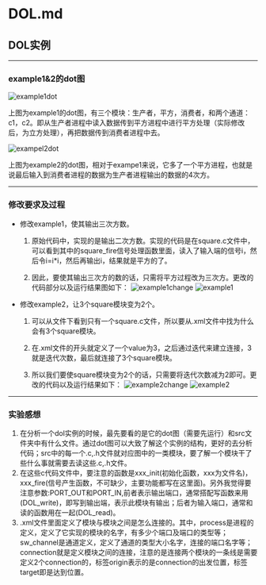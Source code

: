 # DOL.md
## DOL实例

***
### example1&2的dot图

![example1dot](http://a4.qpic.cn/psb?/V12QVqkX2sMUU9/Rp6KQdy5U3eOu28QN2VkNNntvpqQ4E2eZLqKpBlyTLc!/m/dFsBAAAAAAAA&bo=AALaAQAAAAAFB*0!&rf=photolist)

上图为example1的dot图，有三个模块：生产者，平方，消费者，和两个通道：c1，c2。即从生产者进程中读入数据传到平方进程中进行平方处理（实际修改后，为立方处理），再把数据传到消费者进程中去。

![exampel2dot](http://a4.qpic.cn/psb?/V12QVqkX2sMUU9/WJ*eTu*r0behOsP5rD9ru2e5sX*Oyob9cwRj0roeZJY!/m/dAMBAAAAAAAA&bo=*AJmAQAAAAAFB70!&rf=photolist)

上图为example2的dot图，相对于exampe1来说，它多了一个平方进程，也就是说最后输入到消费者进程的数据为生产者进程输出的数据的4次方。

***
### 修改要求及过程

* 修改example1，使其输出三次方数。

	1. 原始代码中，实现的是输出二次方数。实现的代码是在square.c文件中，可以看到其中的square_fire信号处理函数里面，读入了输入端的信号i，然后令i=i*i，然后再输出i，结果就是平方的了。
	
	2. 因此，要使其输出三次方的数的话，只需将平方过程改为三次方。更改的代码部分以及运行结果图如下：
	![example1change](http://a1.qpic.cn/psb?/V12QVqkX2sMUU9/VSNcUocmHlle.XjnJE*8iRPzRSaAnCcmYbS6nedHHUg!/m/dHwBAAAAAAAA&bo=vwE0AAAAAAADB6g!&rf=photolist)
	![example1](http://a4.qpic.cn/psb?/V12QVqkX2sMUU9/N0LW*SGes4.5i0t3*YV31lmTQHg43ypY0K.BzT3Nvx0!/m/dMcAAAAAAAAA&bo=zgLMAQAAAAAFByU!&rf=photolist)
	
* 修改example2，让3个square模块变为2个。

	1. 可以从文件下看到只有一个square.c文件，所以要从.xml文件中找为什么会有3个square模块。
	
	2. 在.xml文件的开头就定义了一个value为3，之后通过迭代来建立连接，3就是迭代次数，最后就连接了3个square模块。
	
	3. 所以我们要使square模块变为2个的话，只需要将迭代次数减为2即可。更改的代码以及运行结果如下：
	![example2change](http://a3.qpic.cn/psb?/V12QVqkX2sMUU9/kOG98vamfHPQ*TCchbUKa4cvlCS4UYy4FhcumnAW91w!/m/dHIBAAAAAAAA&bo=GgEWAAAAAAADBy8!&rf=photolist)
	![example2](http://a3.qpic.cn/psb?/V12QVqkX2sMUU9/wiysW43.r1ILOHlUPc5nUgnbF7ClWV7BqkcA**GrkaI!/m/dMYAAAAAAAAA&bo=0ALKAQAAAAAFBz0!&rf=photolist)
	
***
### 实验感想
1. 在分析一个dol实例的时候，最先要看的是它的dot图（需要先运行）和src文件夹中有什么文件。通过dot图可以大致了解这个实例的结构，更好的去分析代码；src中的每一个.c,.h文件就对应图中的一类模块，要了解一个模块干了些什么事就需要去读这些.c,.h文件。
2. 在这些c代码文件中，要注意的函数是xxx_init(初始化函数，xxx为文件名)，xxx_fire(信号产生函数，不可缺少，主要功能都写在这里面)。另外我觉得要注意参数:PORT_OUT和PORT_IN,前者表示输出端口，通常搭配写函数来用(DOL_write)，即写到输出端，表示此模块有输出；后者为输入端口，通常和读的函数用在一起(DOL_read)。
3. .xml文件里面定义了模块与模块之间是怎么连接的。其中，process是进程的定义，定义了它实现的模块的名字，有多少个端口及端口的类型等；sw_channel是通道定义，定义了通道的类型大小名字，连接的端口名字等；connection就是定义模块之间的连接，注意的是连接两个模块的一条线是需要定义2个connection的，标签origin表示的是connection的出发位置，标签target即是达到位置。

